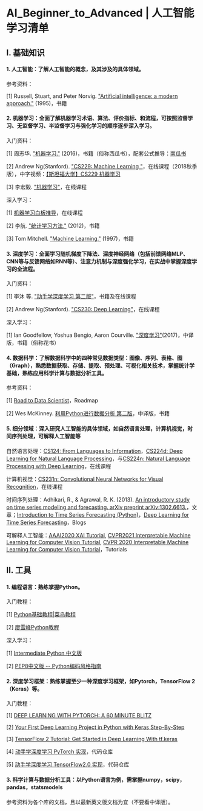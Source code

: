 # AI_Beginner_to_Advanced | 人工智能学习清单

## Ⅰ. 基础知识

#### 1. **人工智能**：了解人工智能的概念，及其涉及的具体领域。
  
  参考资料：
  
  [1] Russell, Stuart, and Peter Norvig. ["Artificial intelligence: a modern approach."](https://github.com/forskamse/AI_Beginner_to_Advanced/blob/master/Resources/Russell_1995_Artificial_Intelligence_A_Modern_Approach.pdf) (1995)，书籍

#### 2. **机器学习**：全面了解机器学习术语、算法、评价指标、和流程，可按照监督学习、无监督学习、半监督学习与强化学习的顺序逐步深入学习。
  
  入门资料：
  
  [1] 周志华. ["机器学习."](https://github.com/forskamse/AI_Beginner_to_Advanced/blob/master/Resources/%E5%91%A8%E5%BF%97%E5%8D%8E_2016_%E6%9C%BA%E5%99%A8%E5%AD%A6%E4%B9%A0.pdf) (2016)，书籍（俗称西瓜书），配套公式推导：[南瓜书](https://datawhalechina.github.io/pumpkin-book/)
  
  [2] Andrew Ng(Stanford). ["CS229: Machine Learning "](http://cs229.stanford.edu/syllabus-autumn2018.html)，在线课程（2018秋季版），中字视频：[【斯坦福大学】CS229 机器学习](https://www.bilibili.com/video/BV1JE411w7Ub?from=search&seid=4308388326118113210)
  
  [3] 李宏毅. ["机器学习"](https://speech.ee.ntu.edu.tw/~hylee/ml/2021-spring.html)，在线课程
  
  深入学习：
  
  [1] [机器学习白板推导](https://www.bilibili.com/video/BV1aE411o7qd)，在线课程
  
  [2] 李航. ["统计学习方法."](https://github.com/forskamse/AI_Beginner_to_Advanced/blob/master/Resources/%E6%9D%8E%E8%88%AA_2012_%E7%BB%9F%E8%AE%A1%E5%AD%A6%E4%B9%A0%E6%96%B9%E6%B3%95.pdf) (2012)，书籍
  
  [3]  Tom Mitchell. ["Machine Learning."](https://github.com/forskamse/AI_Beginner_to_Advanced/blob/master/Resources/Mitchell_1997_Machine_Learning.pdf) (1997)，书籍

#### 3. **深度学习**：全面学习随机梯度下降法、深度神经网络（包括前馈网络MLP、CNN等与反馈网络如RNN等）、注意力机制与深度强化学习，在实战中掌握深度学习的全流程。
  
  入门资料：
  
  [1] 李沐 等. ["动手学深度学习 第二版"](https://zh-v2.d2l.ai/)，书籍及在线课程
  
  [2] Andrew Ng(Stanford). ["CS230: Deep Learning"](https://cs230.stanford.edu/syllabus/)，在线课程
  
  深入学习：
  
  [1] Ian Goodfellow, Yoshua Bengio, Aaron Courville. ["深度学习"](https://github.com/forskamse/AI_Beginner_to_Advanced/blob/master/Resources/Goodfellow_2017_Deep_Learning_%E4%B8%AD%E6%96%87%E7%89%88.pdf)(2017)，中译版，书籍（俗称花书）

#### 4. **数据科学**：了解数据科学中的四种常见数据类型：图像、序列、表格、图（Graph），熟悉数据获取、存储、提取、预处理、可视化相关技术，掌握统计学基础，熟练应用科学计算与数据分析工具。
  
  参考资料：
  
  [1] [Road to Data Scientist](http://nirvacana.com/thoughts/wp-content/uploads/2013/07/RoadToDataScientist1.png)，Roadmap
  
  [2] Wes McKinney. [利用Python进行数据分析 第二版](https://github.com/wesm/pydata-book)，中译版，书籍

#### 5. **细分领域**：深入研究人工智能的具体领域，如自然语言处理，计算机视觉，时间序列处理，可解释人工智能等
  
  自然语言处理：[CS124: From Languages to Information](http://web.stanford.edu/class/cs124/#schedule)，[CS224d: Deep Learning for Natural Language Processing](https://cs224d.stanford.edu/syllabus.html)，与[CS224n: Natural Language Processing with Deep Learning](https://web.stanford.edu/class/archive/cs/cs224n/cs224n.1194/index.html#schedule)，在线课程
  
  计算机视觉：[CS231n: Convolutional Neural Networks for Visual Recognition](http://cs231n.stanford.edu/)，在线课程
  
  时间序列处理：Adhikari, R., & Agrawal, R. K. (2013). [An introductory study on time series modeling and forecasting. arXiv preprint arXiv:1302.6613.](https://arxiv.org/abs/1302.6613)，文章；[Introduction to Time Series Forecasting (Python)](https://machinelearningmastery.com/start-here/#timeseries)，[Deep Learning for Time Series Forecasting](https://machinelearningmastery.com/start-here/#deep_learning_time_series)，Blogs
  
  可解释人工智能：[AAAI2020 XAI Tutorial](https://xaitutorial2020.github.io/#), [CVPR2021 Interpretable Machine Learning for Computer Vision Tutorial](https://interpretablevision.github.io/), [CVPR 2020 Interpretable Machine Learning for Computer Vision Tutorial](https://interpretablevision.github.io/index_cvpr2020.html)，Tutorials

## Ⅱ. 工具

#### 1. **编程语言**：熟练掌握Python。

  入门教程：

  [1] [Python基础教程|菜鸟教程](https://www.runoob.com/python/python-tutorial.html)

  [2] [廖雪峰Python教程](https://www.liaoxuefeng.com/wiki/1016959663602400)

  深入学习：

  [1] [Intermediate Python 中文版](https://github.com/eastlakeside/interpy-zh)

  [2] [PEP8中文版 -- Python编码风格指南](https://python.freelycode.com/contribution/detail/47)

#### 2. **深度学习框架**：熟练掌握至少一种深度学习框架，如Pytorch，TensorFlow 2（Keras）等。

  入门教程：

  [1] [DEEP LEARNING WITH PYTORCH: A 60 MINUTE BLITZ](https://pytorch.org/tutorials/beginner/deep_learning_60min_blitz.html)

  [2] [Your First Deep Learning Project in Python with Keras Step-By-Step](https://machinelearningmastery.com/tutorial-first-neural-network-python-keras/)

  [3] [TensorFlow 2 Tutorial: Get Started in Deep Learning With tf.keras](https://machinelearningmastery.com/tensorflow-tutorial-deep-learning-with-tf-keras/)

  [4] [动手学深度学习 PyTorch 实现](https://github.com/ShusenTang/Dive-into-DL-PyTorch)，代码仓库

  [5] [动手学深度学习 TensorFlow2.0 实现](https://github.com/TrickyGo/Dive-into-DL-TensorFlow2.0)，代码仓库

#### 3. **科学计算与数据分析工具**：以Python语言为例，需掌握numpy，scipy，pandas，statsmodels

  参考资料为各个库的文档，且以最新英文版文档为宜（不要看中译版）。
